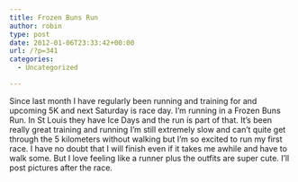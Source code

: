```yaml
---
title: Frozen Buns Run
author: robin
type: post
date: 2012-01-06T23:33:42+00:00
url: /?p=341
categories:
  - Uncategorized

---
```

Since last month I have regularly been running and training for and upcoming 5K and next Saturday is race day. I&#8217;m running in a Frozen Buns Run. In St Louis they have Ice Days and the run is part of that. It&#8217;s been really great training and running I&#8217;m still extremely slow and can&#8217;t quite get through the 5 kilometers without walking but I&#8217;m so excited to run my first race. I have no doubt that I will finish even if it takes me awhile and have to walk some. But I love feeling like a runner plus the outfits are super cute. I&#8217;ll post pictures after the race.